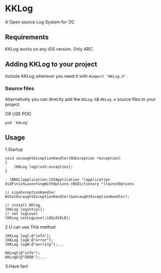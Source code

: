 # KKLog
A Open source Log System for OC

## Requirements
KKLog works on any iOS version. Only ARC.

## Adding KKLog to your project

Include KKLog wherever you need it with `#import "KKLog.h"` .

### Source files

Alternatively you can directly add the `KKLog.h`& `KKLog.m`  source files to your project.

OR  USE POD

`pod 'kkLog'`

## Usage

1.Startup

    void uncaughtExceptionHandler(NSException *exception)
    {
        [KKLog logCrash:exception];
    }
    
`- (BOOL)application:(UIApplication *)application didFinishLaunchingWithOptions:(NSDictionary *)launchOptions ` 

    // signExceptionHandler 
    NSSetUncaughtExceptionHandler(&uncaughtExceptionHandler);
    
    // install KKlog
    [KKLog logIntial];
    // set logLevel
    [KKLog setLogLevel:LOGLEVELD];

 
2.U can use This method
                
    [KKLog logI:@"info"];
    [KKLog logE:@"error"];
    [KKLog logW:@"worring"];...
    
    KKLogI(@"info");
    KKLogD(@"DDDD");...
    
3.Have fan!
 
 
